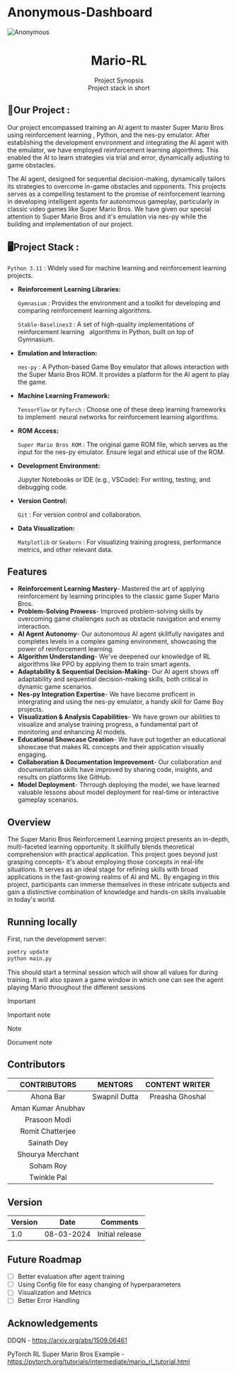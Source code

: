 # Anonymous-Dashboard

![Anonymous](https://github.com/preasha07/Anonymous-Dashboard/assets/150994559/0e917218-7394-4b9d-9095-6493d81faddd)

<a>
  <h1 align="center">Mario-RL</h1>
</a>

<p align="center">
  Project Synopsis<br>
  Project stack in short
</p>

## 🚧Our Project :

Our project encompassed training an AI agent to master Super Mario Bros using reinforcement learning , Python, and the nes-py emulator. After establishing the development environment and integrating the AI agent with the emulator, we have employed reinforcement learning algoirthms. This enabled the AI to learn strategies via trial and error, dynamically adjusting to game obstacles.

The AI agent, designed for sequential decision-making, dynamically tailors its strategies to overcome in-game obstacles and opponents. This projects serves as a compelling testament to the promise of reinforcement learning in developing intelligent agents for autonomous gameplay, particularly in classic video games like Super Mario Bros. We have given our special attention to Super Mario Bros and it's emulation via nes-py while the building and implementation of our project.

## 🖥️Project Stack :

   `Python 3.11` : Widely used for machine learning and reinforcement learning projects.  
- **Reinforcement Learning Libraries:**

   `Gymnasium` : Provides the environment and a toolkit for developing and comparing reinforcement learning algorithms.

   `Stable-Baselines3` : A set of high-quality implementations of reinforcement learning   algorithms in Python, built on top of Gymnasium.
  
- **Emulation and Interaction:**
    
    `nes-py` : A Python-based Game Boy emulator that allows interaction with the Super Mario Bros ROM. It provides a platform for the AI agent to play the game.
    
- **Machine Learning Framework:**
    
    `TensorFlow`  or `PyTorch` : Choose one of these deep learning frameworks to implement  neural networks for reinforcement learning algorithms.
    
- **ROM Access:**
    
    `Super Mario Bros ROM` : The original game ROM file, which serves as the input for the nes-py emulator. Ensure legal and ethical use of the ROM.
    
- **Development Environment:**
    
    Jupyter Notebooks or IDE (e.g., VSCode): For writing, testing, and debugging code.
    
- **Version Control:**
    
    `Git` : For version control and collaboration.
    
- **Data Visualization:**
    
    `Matplotlib`  or `Seaborn` : For visualizing training progress, performance metrics, and other relevant data.


## Features

- **Reinforcement Learning Mastery**- Mastered the art of applying reinforcement by learning principles to the classic game Super Mario Bros.
- **Problem-Solving Prowess**- Improved problem-solving skills by overcoming game challenges such as obstacle navigation and enemy interaction.
- **AI Agent Autonomy**- Our autonomous AI agent skillfully navigates and completes levels in a complex gaming environment, showcasing the power of reinforcement learning.
- **Algorithm Understanding**- We've deepened our knowledge of RL algorithms like PPO by applying them to train smart agents.
- **Adaptability & Sequential Decision-Making**- Our AI agent shows off adaptability and sequential decision-making skills, both critical in dynamic game scenarios.
- **Nes-py Integration Expertise**- We have become proficent in intergrating and using the nes-py emulator, a handy skill for Game Boy projects.
- **Visualization & Analysis Capabilities**- We have grown our abilities to visualize and analyse training progress, a fundamental part of monitoring and enhancing AI models.
- **Educational Showcase Creation**- We have put together an educational showcase that makes RL concepts and their application visually engaging.
- **Collaboration & Documentation Improvement**- Our collaboration and documentation skills have improved by sharing code, insights, and results on platforms like GitHub.
- **Model Deployment**- Thrrough deploying the model, we have learned valuable lessons about model deployment for real-time or interactive gameplay scenarios.

## Overview

The Super Mario Bros Reinforcement Learning project presents an in-depth, multi-faceted learning opportunity. It skillfully blends theoretical comprehension with practical application. This project goes beyond just grasping concepts- it's about employing those concepts in real-life situations. It serves as an ideal stage for refining skills with broad applications in the fast-growing realms of AI and ML. By engaging in this project, participants can immerse themselves in these intricate subjects and gain a distinctive combination of knowledge and hands-on skills invaluable in today's world.

## Running locally

First, run the development server:

```bash
poetry update
python main.py
```

This should start a terminal session which will show all values for during training. It will also spawn a game window in which one can see the agent playing Mario throughout the different sessions

> [!IMPORTANT]  
> Important note 

> [!NOTE]
> Document note

## Contributors

| CONTRIBUTORS | MENTORS | CONTENT WRITER |
| :------:| :-----:| :-----: |
| Ahona Bar| Swapnil Dutta | Preasha Ghoshal |
| Aman Kumar Anubhav | | |
| Prasoon Modi | | |
| Romit Chatterjee| | |
| Sainath Dey | | |
| Shourya Merchant | | |
| Soham Roy | | |
| Twinkle Pal | | |



## Version
| Version | Date          		| Comments        |
| ------- | ------------------- | --------------- |
| 1.0     | 08-03-2024 | Initial release |

## Future Roadmap
- [ ] Better evaluation after agent training
- [ ] Using Config file for easy changing of hyperparameters
- [ ] Visualization and Metrics
- [ ] Better Error Handling

## Acknowledgements
DDQN - https://arxiv.org/abs/1509.06461

PyTorch RL Super Mario Bros Example - https://pytorch.org/tutorials/intermediate/mario_rl_tutorial.html
